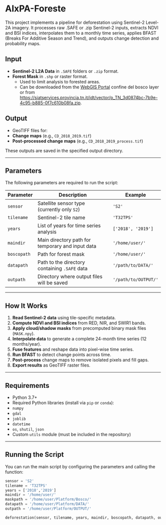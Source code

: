 # AIxPA-Foreste

This project implements a pipeline for deforestation using Sentinel-2 Level-2A imagery. It processes raw .SAFE or .zip Sentinel-2 inputs, extracts NDVI and BSI indices, interpolates them to a monthly time series, applies BFAST (Breaks For Additive Season and Trend), and outputs change detection and probability maps.

## Input

- **Sentinel-2 L2A Data** in `.SAFE` folders or `.zip` format.
- **Forest Mask** in `.shp` or raster format.
  - Used to limit analysis to forested areas.
  - Can be downloaded from the [WebGIS Portal](https://webgis.provincia.tn.it/) confine del bosco layer or from https://siatservices.provincia.tn.it/idt/vector/p_TN_3d0874bc-7b9e-4c95-b885-0f7c610b08fa.zip.





## Output

- GeoTIFF files for:
- **Change maps** (e.g., `CD_2018_2019.tif`)
- **Post-processed change maps** (e.g., `CD_2018_2019_process.tif`)


These outputs are saved in the specified output directory.

---

## Parameters

The following parameters are required to run the script:

| Parameter  | Description                                    | Example                            |
|------------|------------------------------------------------|------------------------------------|
| `sensor`   | Satellite sensor type (currently only `S2`)    | `'S2'`                              |
| `tilename` | Sentinel-2 tile name                           | `'T32TPS'`                          |
| `years`    | List of years for time series analysis         | `['2018', '2019']`                 |
| `maindir`  | Main directory path for temporary and input data | `'/home/user/'`                  |
| `boscopath`  | Path for forest mask                          | `'/home/user/'`                  |
| `datapath` | Path to the directory containing `.SAFE` data  | `'/path/to/DATA/'`                 |
| `outpath`  | Directory where output files will be saved     | `'/path/to/OUTPUT/'`               |

---

## How It Works

1. **Read Sentinel-2 data** using tile-specific metadata.
2. **Compute NDVI and BSI indices** from RED, NIR, and SWIR1 bands.
3. **Apply cloud/shadow masks** from precomputed binary mask files (`MASK.npy`).
4. **Interpolate data** to generate a complete 24-month time series (12 months/year).
5. **Fuse features** and reshape data into pixel-wise time series.
6. **Run BFAST** to detect change points across time.
7. **Post-process** change maps to remove isolated pixels and fill gaps.
8. **Export results** as GeoTIFF raster files.

---

## Requirements

- Python 3.7+
- Required Python libraries (install via `pip` or `conda`):
- `numpy`
- `gdal`
- `joblib`
- `datetime`
- `os`, `shutil`, `json`
- Custom `utils` module (must be included in the repository)

---

## Running the Script

You can run the main script by configuring the parameters and calling the function:

```python
sensor = 'S2'
tilename = 'T32TPS'
years = ['2018','2019']
maindir = '/home/user/'
maskpath = '/home/user/Platform/Bosco/'
datapath = '/home/user/Platform/DATA/'
outpath = '/home/user/Platform/OUTPUT/'

deforestation(sensor, tilename, years, maindir, boscopath, datapath, outpath)


